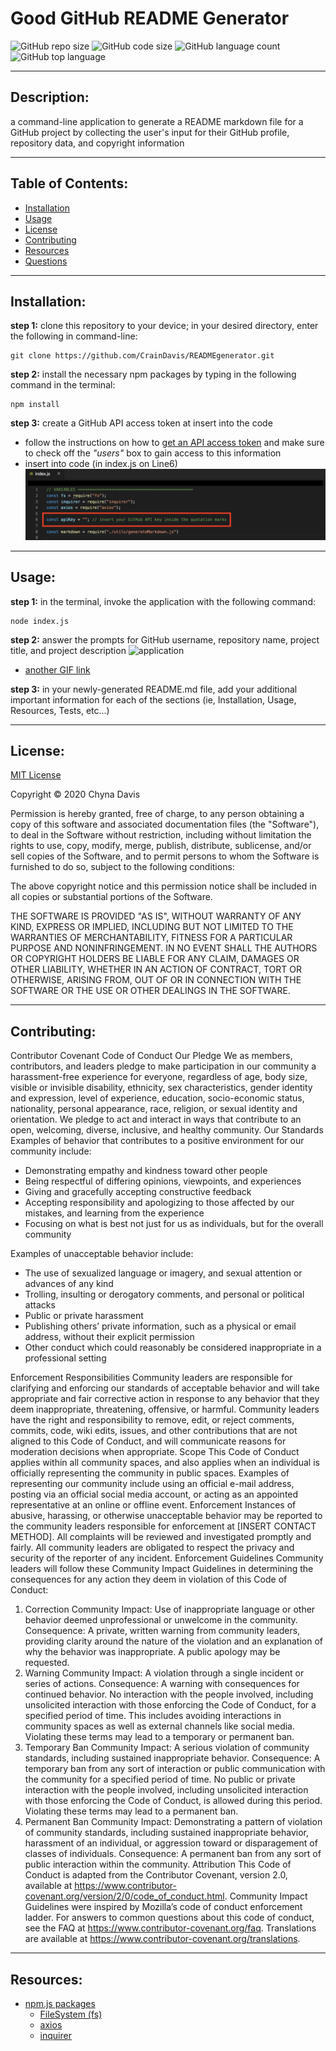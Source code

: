 # Good GitHub README Generator
  ![GitHub repo size](https://img.shields.io/github/repo-size/CrainDavis/READMEgenerator?style=for-the-badge) ![GitHub code size](https://img.shields.io/github/languages/code-size/CrainDavis/READMEgenerator?color=gold&style=for-the-badge) ![GitHub language count](https://img.shields.io/github/languages/count/CrainDavis/READMEgenerator?color=green&style=for-the-badge) ![GitHub top language](https://img.shields.io/github/languages/top/CrainDavis/READMEgenerator?color=red&style=for-the-badge)

---

## Description:
a command-line application to generate a README markdown file for a GitHub project by collecting the user's input for their GitHub profile, repository data, and copyright information

---

## Table of Contents:
* [Installation](#installation)
* [Usage](#usage)
* [License](#license)
* [Contributing](#contributing)
* [Resources](#resources)
* [Questions](#questions)

---

## Installation:
__step 1:__ clone this repository to your device; in your desired directory, enter the following in command-line:
```
git clone https://github.com/CrainDavis/READMEgenerator.git
```
__step 2:__ install the necessary npm packages by typing in the following command in the terminal:
```
npm install
```
__step 3:__ create a GitHub API access token at insert into the code
* follow the instructions on how to [get an API access token](https://help.github.com/en/github/authenticating-to-github/creating-a-personal-access-token-for-the-command-line) and make sure to check off the _"users"_ box to gain access to this information
* insert into code (in index.js on Line6)
![api key location](images/api-key-location.png)

---

## Usage:
__step 1:__ in the terminal, invoke the application with the following command:
```
node index.js
```
__step 2:__ answer the prompts for GitHub username, repository name, project title, and project description
![application](images/app.gif)

* [another GIF link](https://drive.google.com/file/d/1aVHupjIQYec1aIxZPWpgR6WyWWicYoBJ)

__step 3:__ in your newly-generated README.md file, add your additional important information for each of the sections (ie, Installation, Usage, Resources, Tests, etc...)

---

## License:
[MIT License](https://opensource.org/licenses/MIT)

Copyright © 2020 Chyna Davis

Permission is hereby granted, free of charge, to any person obtaining a copy
of this software and associated documentation files (the "Software"), to deal
in the Software without restriction, including without limitation the rights
to use, copy, modify, merge, publish, distribute, sublicense, and/or sell
copies of the Software, and to permit persons to whom the Software is
furnished to do so, subject to the following conditions:

The above copyright notice and this permission notice shall be included in all
copies or substantial portions of the Software.

THE SOFTWARE IS PROVIDED "AS IS", WITHOUT WARRANTY OF ANY KIND, EXPRESS OR
IMPLIED, INCLUDING BUT NOT LIMITED TO THE WARRANTIES OF MERCHANTABILITY,
FITNESS FOR A PARTICULAR PURPOSE AND NONINFRINGEMENT. IN NO EVENT SHALL THE
AUTHORS OR COPYRIGHT HOLDERS BE LIABLE FOR ANY CLAIM, DAMAGES OR OTHER
LIABILITY, WHETHER IN AN ACTION OF CONTRACT, TORT OR OTHERWISE, ARISING FROM,
OUT OF OR IN CONNECTION WITH THE SOFTWARE OR THE USE OR OTHER DEALINGS IN THE
SOFTWARE.

---

## Contributing:
Contributor Covenant Code of Conduct
Our Pledge
We as members, contributors, and leaders pledge to make participation in our
community a harassment-free experience for everyone, regardless of age, body
size, visible or invisible disability, ethnicity, sex characteristics, gender
identity and expression, level of experience, education, socio-economic status,
nationality, personal appearance, race, religion, or sexual identity
and orientation.
We pledge to act and interact in ways that contribute to an open, welcoming,
diverse, inclusive, and healthy community.
Our Standards
Examples of behavior that contributes to a positive environment for our
community include:

* Demonstrating empathy and kindness toward other people
* Being respectful of differing opinions, viewpoints, and experiences
* Giving and gracefully accepting constructive feedback
* Accepting responsibility and apologizing to those affected by our mistakes,
and learning from the experience
* Focusing on what is best not just for us as individuals, but for the
overall community

Examples of unacceptable behavior include:

* The use of sexualized language or imagery, and sexual attention or
advances of any kind
* Trolling, insulting or derogatory comments, and personal or political attacks
* Public or private harassment
* Publishing others’ private information, such as a physical or email
address, without their explicit permission
* Other conduct which could reasonably be considered inappropriate in a
professional setting

Enforcement Responsibilities
Community leaders are responsible for clarifying and enforcing our standards of
acceptable behavior and will take appropriate and fair corrective action in
response to any behavior that they deem inappropriate, threatening, offensive,
or harmful.
Community leaders have the right and responsibility to remove, edit, or reject
comments, commits, code, wiki edits, issues, and other contributions that are
not aligned to this Code of Conduct, and will communicate reasons for moderation
decisions when appropriate.
Scope
This Code of Conduct applies within all community spaces, and also applies when
an individual is officially representing the community in public spaces.
Examples of representing our community include using an official e-mail address,
posting via an official social media account, or acting as an appointed
representative at an online or offline event.
Enforcement
Instances of abusive, harassing, or otherwise unacceptable behavior may be
reported to the community leaders responsible for enforcement at
[INSERT CONTACT METHOD].
All complaints will be reviewed and investigated promptly and fairly.
All community leaders are obligated to respect the privacy and security of the
reporter of any incident.
Enforcement Guidelines
Community leaders will follow these Community Impact Guidelines in determining
the consequences for any action they deem in violation of this Code of Conduct:
1. Correction
Community Impact: Use of inappropriate language or other behavior deemed
unprofessional or unwelcome in the community.
Consequence: A private, written warning from community leaders, providing
clarity around the nature of the violation and an explanation of why the
behavior was inappropriate. A public apology may be requested.
2. Warning
Community Impact: A violation through a single incident or series
of actions.
Consequence: A warning with consequences for continued behavior. No
interaction with the people involved, including unsolicited interaction with
those enforcing the Code of Conduct, for a specified period of time. This
includes avoiding interactions in community spaces as well as external channels
like social media. Violating these terms may lead to a temporary or
permanent ban.
3. Temporary Ban
Community Impact: A serious violation of community standards, including
sustained inappropriate behavior.
Consequence: A temporary ban from any sort of interaction or public
communication with the community for a specified period of time. No public or
private interaction with the people involved, including unsolicited interaction
with those enforcing the Code of Conduct, is allowed during this period.
Violating these terms may lead to a permanent ban.
4. Permanent Ban
Community Impact: Demonstrating a pattern of violation of community
standards, including sustained inappropriate behavior,  harassment of an
individual, or aggression toward or disparagement of classes of individuals.
Consequence: A permanent ban from any sort of public interaction within
the community.
Attribution
This Code of Conduct is adapted from the Contributor Covenant,
version 2.0, available at
https://www.contributor-covenant.org/version/2/0/code_of_conduct.html.
Community Impact Guidelines were inspired by Mozilla’s code of conduct
enforcement ladder.
For answers to common questions about this code of conduct, see the FAQ at
https://www.contributor-covenant.org/faq. Translations are available at
https://www.contributor-covenant.org/translations.

---

## Resources:
* [npm.js packages](https://www.npmjs.com/)
    * [FileSystem (fs)](https://www.npmjs.com/package/fs)
    * [axios](https://www.npmjs.com/package/axios)
    * [inquirer](https://www.npmjs.com/package/inquirer)


